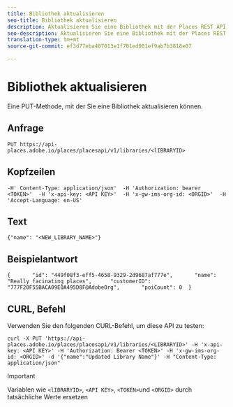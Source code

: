```yaml
---
title: Bibliothek aktualisieren
seo-title: Bibliothek aktualisieren
description: Aktualisieren Sie eine Bibliothek mit der Places REST API.
seo-description: Aktualisieren Sie eine Bibliothek mit der Places REST API.
translation-type: tm+mt
source-git-commit: ef3d77eba407013e1f701ed001ef9ab7b3818e07

---
```



# Bibliothek aktualisieren

Eine PUT-Methode, mit der Sie eine Bibliothek aktualisieren können.

## Anfrage

```text
PUT https://api-places.adobe.io/places/placesapi/v1/libraries/<lIBRARYID>
```

## Kopfzeilen

```text
-H' Content-Type: application/json'  -H 'Authorization: bearer <TOKEN>'  -H 'x-api-key: <API KEY>'  -H 'x-gw-ims-org-id: <ORGID>'  -H 'Accept-Language: en-US'
```

## Text

```text
{"name": "<NEW_LIBRARY_NAME>"}
```

## Beispielantwort

```text
{       "id": "449f08f3-eff5-4658-9329-2d9687af777e",       "name": "Really facinating places",      "customerID": "777F20F55BACA09E0A495D8F@AdobeOrg",       "poiCount": 0  }
```

## CURL, Befehl

Verwenden Sie den folgenden CURL-Befehl, um diese API zu testen:

```text
curl -X PUT 'https://api-places.adobe.io/places/placesapi/v1/libraries/<LIBRARYID>' -H 'x-api-key: <API KEY>' -H 'Authorization: Bearer <TOKEN>' -H 'x-gw-ims-org-id: <ORGID>' -d '{"name":"Updated Library Name"}' -H "Content-Type: application/json"
```

>[!IMPORTANT]
>
>Variablen wie `<lIBRARYID>`, `<API KEY>`, `<TOKEN>`und `<ORGID>` durch tatsächliche Werte ersetzen


